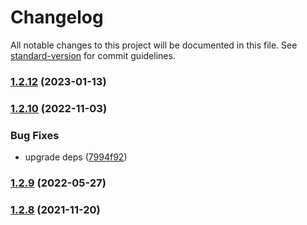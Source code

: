 # Changelog

All notable changes to this project will be documented in this file. See [standard-version](https://github.com/conventional-changelog/standard-version) for commit guidelines.

### [1.2.12](https://github.com/thinkkoa/koatty_static/compare/v1.2.10...v1.2.12) (2023-01-13)

### [1.2.10](https://github.com/thinkkoa/koatty_static/compare/v1.2.9...v1.2.10) (2022-11-03)


### Bug Fixes

* upgrade deps ([7994f92](https://github.com/thinkkoa/koatty_static/commit/7994f921637280a61addfdb056d49b681a5a5149))

### [1.2.9](https://github.com/thinkkoa/koatty_static/compare/v1.2.8...v1.2.9) (2022-05-27)

### [1.2.8](https://github.com/thinkkoa/koatty_static/compare/v1.2.6...v1.2.8) (2021-11-20)
